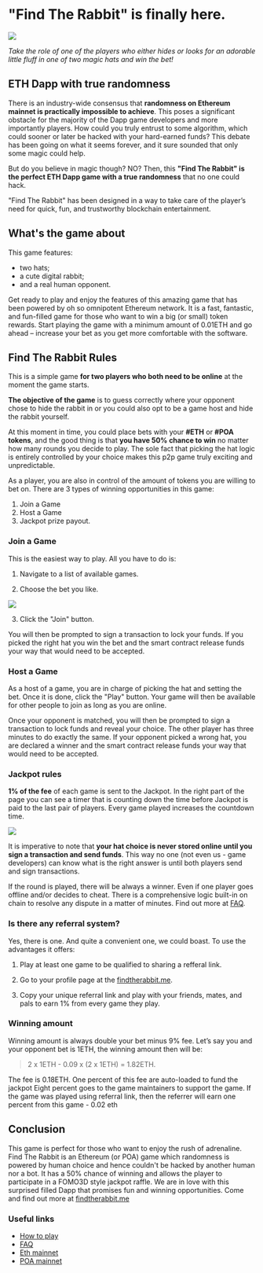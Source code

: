 # "Find The Rabbit" is finally here. </h1>
![](https://github.com/findtherabbit/wiki/raw/master/pictures/tw_2.png)

*Take the role of one of the players who either hides or looks for an adorable little fluff in one of two magic hats and win the bet!* 

## ETH Dapp with true randomness

There is an industry-wide consensus that **randomness on Ethereum mainnet is practically impossible to achieve**. This poses a significant obstacle for the majority of the Dapp game developers and more importantly players. How could you truly entrust to some algorithm, which could sooner or later be hacked with your hard-earned funds? This debate has been going on what it seems forever, and it sure sounded that only some magic could help.

But do you believe in magic though? NO? Then, this **"Find The Rabbit" is the perfect ETH Dapp game with a true randomness** that no one could hack. 

"Find The Rabbit" has been designed in a way to take care of the player’s need for quick, fun, and trustworthy blockchain entertainment.

## What's the game about

This game features:
* two hats;
* a cute digital rabbit;
* and a real human opponent.

Get ready to play and enjoy the features of this amazing game that has been powered by oh so omnipotent Ethereum network. It is a fast, fantastic, and fun-filled game for those who want to win a big (or small) token rewards. Start playing the game with a minimum amount of 0.01ETH and go ahead – increase your bet as you get more comfortable with the software.

## Find The Rabbit Rules

This is a simple game **for two players who both need to be online** at the moment the game starts. 

**The objective of the game** is to guess correctly where your opponent chose to hide the rabbit in or you could also opt to be a game host and hide the rabbit yourself.

At this moment in time, you could place bets with your **#ETH** or **#POA tokens**, and the good thing is that **you have 50% chance to win** no matter how many rounds you decide to play. The sole fact that picking the hat logic is entirely controlled by your choice makes this p2p game truly exciting and unpredictable. 

As a player, you are also in control of the amount of tokens you are willing to bet on. 
There are 3 types of winning opportunities in this game:

1. Join a Game
2. Host a Game
3. Jackpot prize payout.

### Join a Game

This is the easiest way to play. All you have to do is:

1. Navigate to a list of available games.

2. Choose the bet you like.

![](https://github.com/findtherabbit/findtherabbit.me/raw/faq/gifs/joinGame.gif)

3. Click the "Join" button. 

You will then be prompted to sign a transaction to lock your funds. If you picked the right hat you win the bet and the smart contract release funds your way that would need to be accepted. 


### Host a Game

As a host of a game, you are in charge of picking the hat and setting the bet. Once it is done, click the "Play" button. Your game will then be available for other people to join as long as you are online.

Once your opponent is matched, you will then be prompted to sign a transaction to lock funds and reveal your choice. The other player has three minutes to do exactly the same. If your opponent picked a wrong hat, you are declared a winner and the smart contract release funds your way that would need to be accepted.

### Jackpot rules

**1% of the fee** of each game is sent to the Jackpot. In the right part of the page you can see a timer that is counting down the time before Jackpot is paid to the last pair of players. Every game played increases the countdown time.

![](https://i.imgur.com/Gj2OT4A.png)


It is imperative to note that **your hat choice is never stored online until you sign a transaction and send funds**. This way no one (not even us - game developers) can know what is the right answer is until both players send and sign transactions. 

If the round is played, there will be always a winner. Even if one player goes offline and/or decides to cheat. There is a comprehensive logic built-in on chain to resolve any dispute in a matter of minutes. Find out more at <a href="https://findtherabbit.github.io/wiki/FAQ.html">FAQ</a>.


### Is there any referral system?

Yes, there is one. And quite a convenient one, we could boast. To use the advantages it offers:
1. Play at least one game to be qualified to sharing a refferal link.

2. Go to your profile page at the [findtherabbit.me](https://findtherabbit.me/profile). 

3. Copy your unique referral link and play with your friends, mates, and pals to earn 1% from every game they play.

### Winning amount


Winning amount is always double your bet minus 9% fee.
Let’s say you and your opponent bet is 1ETH, the winning amount then will be:
> 2 x 1ETH - 0.09 x (2 x 1ETH) = 1.82ETH.

The fee is 0.18ETH.
One percent of this fee are auto-loaded to fund the jackpot
Eight percent goes to the game maintainers to support the game.
If the game was played using referral link, then the referrer will earn one percent from this game - 0.02 eth



## Conclusion 
This game is perfect for those who want to enjoy the rush of adrenaline. Find The Rabbit is an Ethereum (or POA)  game which randomness is powered by human choice and hence couldn't be hacked by another human nor a bot. It has a 50% chance of winning and allows the player to participate in a FOMO3D style jackpot raffle. We are in love with this surprised filled Dapp that  promises fun and winning opportunities. Come and find out more at <a href="https://findtherabbit.me/">findtherabbit.me</a>


### Useful links

 - [How to play](HowToPlay.html)  
 - [FAQ](FAQ.html)
 - [Eth mainnet](https://etherscan.io/address/0x2e9494387868eb9ec6997b711d655de82f53713f)
 - [POA mainnet](https://blockscout.com/poa/core/address/0x152d57780ff1da6fa08e2c4bc4c739ea6f001e8c/transactions)
